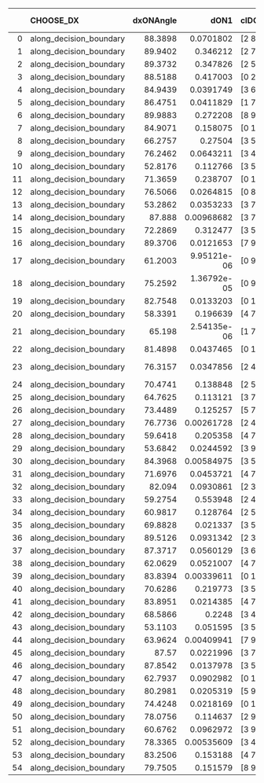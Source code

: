 |    | CHOOSE_DX               |   dxONAngle |        dON1 | cIDON1   |   dON_patch_1 |   nTON |         dON |   dxOFFAngle |       dOFF1 | cIDOFF1   |   dOFF_patch_1 |   nTOFF |        dOFF | SUCCESS   |   nExp |   dual_point_id |   subpoint_time_seconds |   total_execution_time |       logp |       dOFF/dON | Vote dOFF>dON   |
|---:|:------------------------|------------:|------------:|:---------|--------------:|-------:|------------:|-------------:|------------:|:----------|---------------:|--------:|------------:|:----------|-------:|----------------:|------------------------:|-----------------------:|-----------:|---------------:|:----------------|
|  0 | along_decision_boundary |     88.3898 | 0.0701802   | [2 8]    |   0.0701802   |      1 | 0.0701802   |      82.0743 | 0.319861    | [2 8]     |    0.319861    |       1 | 0.319861    | True      |      1 |               1 |                4.17761  |                4.54088 |  0         |     4.55772    | True            |
|  1 | along_decision_boundary |     89.9402 | 0.346212    | [2 7]    |   0.346212    |      1 | 0.346212    |      61.3421 | 0.0510533   | [2 7]     |    0.0510533   |       1 | 0.0510533   | False     |      2 |               3 |                4.6563   |               10.9444  | -0.5       |     0.147463   | False           |
|  2 | along_decision_boundary |     89.3732 | 0.347826    | [2 5]    |   0.347826    |      1 | 0.347826    |      80.3767 | 0.0685963   | [2 5]     |    0.0685963   |       1 | 0.0685963   | False     |      3 |               4 |                4.75728  |               15.709   | -0         |     0.197214   | False           |
|  3 | along_decision_boundary |     88.5188 | 0.417003    | [0 2]    |   0.417003    |      1 | 0.417003    |      88.6158 | 0.0770682   | [1 2]     |    0.0770682   |       1 | 0.0770682   | False     |      4 |               5 |                2.65715  |               18.3731  | -0.166667  |     0.184815   | False           |
|  4 | along_decision_boundary |     84.9439 | 0.0391749   | [3 6]    |   0.0391749   |      1 | 0.0391749   |      86.7534 | 0.491686    | [3 6]     |    0.491686    |       1 | 0.491686    | True      |      5 |               7 |                3.65116  |               22.0632  | -0.5       |    12.5511     | True            |
|  5 | along_decision_boundary |     86.4751 | 0.0411829   | [1 7]    |   0.0411829   |      1 | 0.0411829   |      49.3725 | 0.482208    | [0 7]     |    0.482208    |       1 | 0.482208    | True      |      6 |               8 |                4.06771  |               26.1359  | -0.1       |    11.7089     | True            |
|  6 | along_decision_boundary |     89.9883 | 0.272208    | [8 9]    |   0.272208    |      1 | 0.272208    |      78.7392 | 0.389838    | [8 9]     |    0.389838    |       1 | 0.389838    | True      |      7 |               9 |                5.94992  |               32.0928  | -0         |     1.43213    | True            |
|  7 | along_decision_boundary |     84.9071 | 0.158075    | [0 1]    |   0.158075    |      1 | 0.158075    |      78.3842 | 0.426531    | [0 1]     |    0.426531    |       1 | 0.426531    | True      |      8 |              10 |                2.97727  |               35.0761  | -0.0714286 |     2.69829    | True            |
|  8 | along_decision_boundary |     66.2757 | 0.27504     | [3 5]    |   0.27504     |      1 | 0.27504     |      77.5597 | 0.143629    | [3 5]     |    0.143629    |       1 | 0.143629    | False     |      9 |              12 |                2.33731  |               37.4617  | -0.25      |     0.52221    | False           |
|  9 | along_decision_boundary |     76.2462 | 0.0643211   | [3 4]    |   0.0643211   |      1 | 0.0643211   |      76.1106 | 0.126451    | [3 4]     |    0.126451    |       1 | 0.126451    | True      |     10 |              19 |                1.61162  |               42.6496  | -0.0555556 |     1.96594    | True            |
| 10 | along_decision_boundary |     52.8176 | 0.112766    | [3 5]    |   0.112766    |      1 | 0.112766    |      71.0884 | 0.0824203   | [3 5]     |    0.0824203   |       1 | 0.0824203   | False     |     11 |              20 |                2.27723  |               44.9348  | -0.2       |     0.730898   | False           |
| 11 | along_decision_boundary |     71.3659 | 0.238707    | [0 1]    |   0.238707    |      1 | 0.238707    |      76.3216 | 0.734418    | [0 1]     |    0.734418    |       1 | 0.734418    | True      |     12 |              21 |                7.53216  |               52.4719  | -0.0454545 |     3.07665    | True            |
| 12 | along_decision_boundary |     76.5066 | 0.0264815   | [0 8]    |   0.0264815   |      1 | 0.0264815   |      79.3597 | 1.03414     | [1 8]     |    1.03414     |       1 | 1.03414     | True      |     13 |              26 |                6.22434  |               60.8069  | -0.166667  |    39.0516     | True            |
| 13 | along_decision_boundary |     53.2862 | 0.0353233   | [3 7]    |   0.0353233   |      1 | 0.0353233   |      66.8694 | 0.025346    | [3 7]     |    0.025346    |       1 | 0.025346    | False     |     14 |              28 |                1.38467  |               64.9024  | -0.346154  |     0.717543   | False           |
| 14 | along_decision_boundary |     87.888  | 0.00968682  | [3 7]    |   0.00968682  |      1 | 0.00968682  |      82.2787 | 0.00577434  | [3 7]     |    0.00577434  |       1 | 0.00577434  | False     |     15 |              30 |                1.35511  |               68.7279  | -0.142857  |     0.596103   | False           |
| 15 | along_decision_boundary |     72.2869 | 0.312477    | [3 5]    |   0.312477    |      1 | 0.312477    |      65.7318 | 0.287811    | [3 5]     |    0.287811    |       1 | 0.287811    | False     |     16 |              31 |                3.74445  |               72.4804  | -0.0333333 |     0.921061   | False           |
| 16 | along_decision_boundary |     89.3706 | 0.0121653   | [7 9]    |   0.0121653   |      1 | 0.0121653   |      87.5515 | 0.0253848   | [7 9]     |    0.0253848   |       1 | 0.0253848   | True      |     17 |              33 |                1.86408  |               78.2952  | -0         |     2.08665    | True            |
| 17 | along_decision_boundary |     61.2003 | 9.95121e-06 | [0 9]    |   9.95121e-06 |      1 | 9.95121e-06 |      83.0453 | 0.187824    | [1 9]     |    0.187824    |       1 | 0.187824    | True      |     18 |              34 |                2.59312  |               80.8924  | -0.0294118 | 18874.4        | True            |
| 18 | along_decision_boundary |     75.2592 | 1.36792e-05 | [0 9]    |   1.36792e-05 |      1 | 1.36792e-05 |      85.5747 | 0.223369    | [1 9]     |    0.223369    |       1 | 0.223369    | True      |     19 |              35 |                1.49797  |               82.3973  | -0.111111  | 16329.1        | True            |
| 19 | along_decision_boundary |     82.7548 | 0.0133203   | [0 1]    |   0.0133203   |      1 | 0.0133203   |      82.9681 | 0.0595273   | [0 1]     |    0.0595273   |       1 | 0.0595273   | True      |     20 |              38 |                1.02427  |               85.4383  | -0.236842  |     4.46891    | True            |
| 20 | along_decision_boundary |     58.3391 | 0.196639    | [4 7]    |   0.196639    |      1 | 0.196639    |      65.8901 | 0.0891589   | [4 7]     |    0.0891589   |       1 | 0.0891589   | False     |     21 |              41 |                3.03521  |               88.5496  | -0.4       |     0.453415   | False           |
| 21 | along_decision_boundary |     65.198  | 2.54135e-06 | [1 7]    |   2.54135e-06 |      1 | 2.54135e-06 |      66.4208 | 0.117424    | [0 7]     |    0.117424    |       1 | 0.117424    | True      |     22 |              42 |                1.3556   |               89.9128  | -0.214286  | 46205.2        | True            |
| 22 | along_decision_boundary |     81.4898 | 0.0437465   | [0 1]    |   0.0437465   |      1 | 0.0437465   |      75.0181 | 0.00655513  | [0 1]     |    0.00655513  |       1 | 0.00655513  | False     |     23 |              43 |                1.47176  |               91.3895  | -0.363636  |     0.149843   | False           |
| 23 | along_decision_boundary |     76.3157 | 0.0347856   | [2 4]    |   0.0347856   |      1 | 0.0347856   |      83.1229 | 5.82228e-05 | [2 4]     |    5.82228e-05 |       1 | 5.82228e-05 | False     |     24 |              44 |                0.929876 |               92.3245  | -0.195652  |     0.00167376 | False           |
| 24 | along_decision_boundary |     70.4741 | 0.138848    | [2 5]    |   0.138848    |      1 | 0.138848    |      77.5807 | 0.0194328   | [2 5]     |    0.0194328   |       1 | 0.0194328   | False     |     25 |              45 |                1.75149  |               94.08    | -0.0833333 |     0.139958   | False           |
| 25 | along_decision_boundary |     64.7625 | 0.113121    | [3 7]    |   0.113121    |      1 | 0.113121    |      69.0422 | 0.13743     | [3 7]     |    0.13743     |       1 | 0.13743     | True      |     26 |              55 |                3.1338   |              100.502   | -0.02      |     1.21489    | True            |
| 26 | along_decision_boundary |     73.4489 | 0.125257    | [5 7]    |   0.125257    |      1 | 0.125257    |      83.756  | 0.74225     | [5 7]     |    0.74225     |       1 | 0.74225     | True      |     27 |              57 |                5.1784   |              105.739   | -0.0769231 |     5.92584    | True            |
| 27 | along_decision_boundary |     76.7736 | 0.00261728  | [2 4]    |   0.00261728  |      1 | 0.00261728  |      65.309  | 0.0715467   | [2 4]     |    0.0715467   |       1 | 0.0715467   | True      |     28 |              63 |                1.65193  |              107.63    | -0.166667  |    27.3363     | True            |
| 28 | along_decision_boundary |     59.6418 | 0.205358    | [4 7]    |   0.205358    |      1 | 0.205358    |      76.5069 | 0.204993    | [4 7]     |    0.204993    |       1 | 0.204993    | False     |     29 |              64 |                3.0982   |              110.735   | -0.285714  |     0.99822    | False           |
| 29 | along_decision_boundary |     53.6842 | 0.0244592   | [3 9]    |   0.0244592   |      1 | 0.0244592   |      61.2653 | 0.166726    | [3 9]     |    0.166726    |       1 | 0.166726    | True      |     30 |              66 |                2.28164  |              113.078   | -0.155172  |     6.81651    | True            |
| 30 | along_decision_boundary |     84.3968 | 0.00584975  | [3 5]    |   0.00584975  |      1 | 0.00584975  |      83.8258 | 0.00485325  | [3 5]     |    0.00485325  |       1 | 0.00485325  | False     |     31 |              67 |                1.0458   |              114.131   | -0.266667  |     0.82965    | False           |
| 31 | along_decision_boundary |     71.6976 | 0.0453721   | [4 7]    |   0.0453721   |      1 | 0.0453721   |      74.4247 | 0.230144    | [4 7]     |    0.230144    |       1 | 0.230144    | True      |     32 |              68 |                1.82979  |              115.969   | -0.145161  |     5.07237    | True            |
| 32 | along_decision_boundary |     82.094  | 0.0930861   | [2 3]    |   0.0930861   |      1 | 0.0930861   |      84.8472 | 0.0414739   | [2 3]     |    0.0414739   |       1 | 0.0414739   | False     |     33 |              69 |                1.32912  |              117.305   | -0.25      |     0.445543   | False           |
| 33 | along_decision_boundary |     59.2754 | 0.553948    | [2 4]    |   0.553948    |      1 | 0.553948    |      54.3902 | 0.22404     | [2 4]     |    0.22404     |       1 | 0.22404     | False     |     34 |              73 |                5.2015   |              129.874   | -0.136364  |     0.404442   | False           |
| 34 | along_decision_boundary |     60.9817 | 0.128764    | [2 5]    |   0.128764    |      1 | 0.128764    |      58.8936 | 0.0204146   | [2 5]     |    0.0204146   |       1 | 0.0204146   | False     |     35 |              77 |                1.22577  |              134.783   | -0.0588235 |     0.158542   | False           |
| 35 | along_decision_boundary |     69.8828 | 0.021337    | [3 5]    |   0.021337    |      1 | 0.021337    |      78.4295 | 0.0789339   | [3 5]     |    0.0789339   |       1 | 0.0789339   | True      |     36 |              79 |                1.76608  |              136.603   | -0.0142857 |     3.69939    | True            |
| 36 | along_decision_boundary |     89.5126 | 0.0931342   | [2 3]    |   0.0931342   |      1 | 0.0931342   |      68.6099 | 0.0057878   | [2 3]     |    0.0057878   |       1 | 0.0057878   | False     |     37 |              80 |                2.13296  |              138.741   | -0.0555556 |     0.0621447  | False           |
| 37 | along_decision_boundary |     87.3717 | 0.0560129   | [3 6]    |   0.0560129   |      1 | 0.0560129   |      79.2135 | 0.152392    | [3 6]     |    0.152392    |       1 | 0.152392    | True      |     38 |              82 |                3.3858   |              142.177   | -0.0135135 |     2.72066    | True            |
| 38 | along_decision_boundary |     62.0629 | 0.0521007   | [4 7]    |   0.0521007   |      1 | 0.0521007   |      67.0114 | 0.180718    | [4 7]     |    0.180718    |       1 | 0.180718    | True      |     39 |              84 |                1.65024  |              143.866   | -0.0526316 |     3.46862    | True            |
| 39 | along_decision_boundary |     83.8394 | 0.00339611  | [0 1]    |   0.00339611  |      1 | 0.00339611  |      89.7406 | 0.101895    | [0 1]     |    0.101895    |       1 | 0.101895    | True      |     40 |              88 |                1.31997  |              145.324   | -0.115385  |    30.0035     | True            |
| 40 | along_decision_boundary |     70.6286 | 0.219773    | [3 5]    |   0.219773    |      1 | 0.219773    |      69.5954 | 0.0224765   | [3 5]     |    0.0224765   |       1 | 0.0224765   | False     |     41 |              92 |                2.54884  |              153.768   | -0.2       |     0.102271   | False           |
| 41 | along_decision_boundary |     83.8951 | 0.0214385   | [4 7]    |   0.0214385   |      1 | 0.0214385   |      87.6437 | 0.227049    | [4 7]     |    0.227049    |       1 | 0.227049    | True      |     42 |             102 |                2.51207  |              164.74    | -0.109756  |    10.5907     | True            |
| 42 | along_decision_boundary |     68.5866 | 0.2248      | [3 4]    |   0.2248      |      1 | 0.2248      |      74.6087 | 0.11214     | [3 4]     |    0.11214     |       1 | 0.11214     | False     |     43 |             103 |                2.95283  |              167.7     | -0.190476  |     0.498843   | False           |
| 43 | along_decision_boundary |     53.1103 | 0.051595    | [3 5]    |   0.051595    |      1 | 0.051595    |      65.2198 | 0.247706    | [3 5]     |    0.247706    |       1 | 0.247706    | True      |     44 |             109 |                2.90895  |              175.375   | -0.104651  |     4.80098    | True            |
| 44 | along_decision_boundary |     63.9624 | 0.00409941  | [7 9]    |   0.00409941  |      1 | 0.00409941  |      71.5721 | 0.346688    | [7 9]     |    0.346688    |       1 | 0.346688    | True      |     45 |             111 |                1.75622  |              177.184   | -0.181818  |    84.57       | True            |
| 45 | along_decision_boundary |     87.57   | 0.0221996   | [3 7]    |   0.0221996   |      1 | 0.0221996   |      83.6962 | 0.197245    | [3 7]     |    0.197245    |       1 | 0.197245    | True      |     46 |             112 |                2.16259  |              179.354   | -0.277778  |     8.88507    | True            |
| 46 | along_decision_boundary |     87.8542 | 0.0137978   | [3 5]    |   0.0137978   |      1 | 0.0137978   |      84.3918 | 0.270967    | [3 5]     |    0.270967    |       1 | 0.270967    | True      |     47 |             120 |                2.64057  |              182.33    | -0.391304  |    19.6384     | True            |
| 47 | along_decision_boundary |     62.7937 | 0.0902982   | [0 1]    |   0.0902982   |      1 | 0.0902982   |      71.7969 | 0.436259    | [0 1]     |    0.436259    |       1 | 0.436259    | True      |     48 |             123 |                3.90875  |              192.367   | -0.521277  |     4.83131    | True            |
| 48 | along_decision_boundary |     80.2981 | 0.0205319   | [5 9]    |   0.0205319   |      1 | 0.0205319   |      77.7006 | 0.0737852   | [5 9]     |    0.0737852   |       1 | 0.0737852   | True      |     49 |             126 |                2.28388  |              194.726   | -0.666667  |     3.59368    | True            |
| 49 | along_decision_boundary |     74.4248 | 0.0218169   | [0 1]    |   0.0218169   |      1 | 0.0218169   |      87.5732 | 0.38183     | [0 1]     |    0.38183     |       1 | 0.38183     | True      |     50 |             127 |                3.45865  |              198.192   | -0.826531  |    17.5016     | True            |
| 50 | along_decision_boundary |     78.0756 | 0.114637    | [2 9]    |   0.114637    |      1 | 0.114637    |      79.076  | 0.0805093   | [2 9]     |    0.0805093   |       1 | 0.0805093   | False     |     51 |             129 |                1.26583  |              199.498   | -1         |     0.7023     | False           |
| 51 | along_decision_boundary |     60.6762 | 0.0962972   | [3 9]    |   0.0962972   |      1 | 0.0962972   |      71.3631 | 0.0683624   | [3 9]     |    0.0683624   |       1 | 0.0683624   | False     |     52 |             130 |                1.38754  |              200.891   | -0.794118  |     0.709911   | False           |
| 52 | along_decision_boundary |     78.3365 | 0.00535609  | [3 4]    |   0.00535609  |      1 | 0.00535609  |      76.3926 | 0.00551536  | [3 4]     |    0.00551536  |       1 | 0.00551536  | True      |     53 |             137 |                1.07505  |              217.028   | -0.615385  |     1.02974    | True            |
| 53 | along_decision_boundary |     83.2506 | 0.153188    | [4 7]    |   0.153188    |      1 | 0.153188    |      89.8999 | 0.123154    | [4 7]     |    0.123154    |       1 | 0.123154    | False     |     54 |             138 |                2.13954  |              219.174   | -0.764151  |     0.80394    | False           |
| 54 | along_decision_boundary |     79.7505 | 0.151579    | [8 9]    |   0.151579    |      1 | 0.151579    |      75.2483 | 0.0278617   | [8 9]     |    0.0278617   |       1 | 0.0278617   | False     |     55 |             139 |                1.17939  |              220.358   | -0.592593  |     0.18381    | False           |